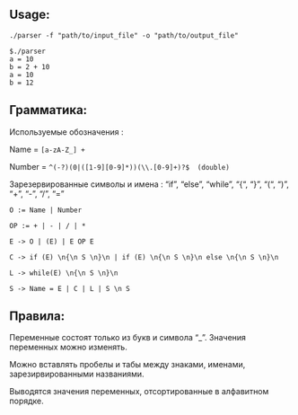 ## Usage:
```./parser -f "path/to/input_file" -o "path/to/output_file"```

```
$./parser
a = 10
b = 2 + 10
a = 10
b = 12
```

## Грамматика:
Используемые обозначения : 

Name = ``` [a-zA-Z_] + ```

Number = ```^(-?)(0|([1-9][0-9]*))(\\.[0-9]+)?$  (double) ```

Зарезервированные символы и имена : “if”, “else”, “while”, “{“, “}”, “(“, “)”, “+”, “-”, “/”, “=” 
```
O := Name | Number 

OP := + | - | / | * 

E -> O | (E) | E OP E 

C -> if (E) \n{\n S \n}\n | if (E) \n{\n S \n}\n else \n{\n S \n}\n 

L -> while(E) \n{\n S \n}\n 

S -> Name = E | C | L | S \n S 
```
 

## Правила:  

Переменные состоят только из букв и символа “_”. Значения переменных можно изменять.  

Можно вставлять пробелы и табы между знаками, именами, зарезирвированными названиями. 

Выводятся значения переменных, отсортированные в алфавитном порядке. 
